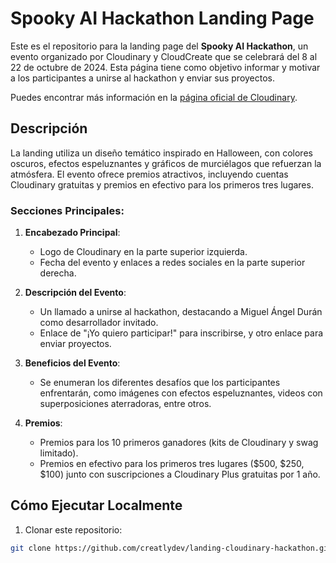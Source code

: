 # Spooky AI Hackathon Landing Page

Este es el repositorio para la landing page del **Spooky AI Hackathon**, un evento organizado por Cloudinary y CloudCreate que se celebrará del 8 al 22 de octubre de 2024. Esta página tiene como objetivo informar y motivar a los participantes a unirse al hackathon y enviar sus proyectos.

Puedes encontrar más información en la [página oficial de Cloudinary](https://cloudinary.com/blog/cloudinary-cloudcreate-spooky-ai-hackathon).

## Descripción

La landing utiliza un diseño temático inspirado en Halloween, con colores oscuros, efectos espeluznantes y gráficos de murciélagos que refuerzan la atmósfera. El evento ofrece premios atractivos, incluyendo cuentas Cloudinary gratuitas y premios en efectivo para los primeros tres lugares.

### Secciones Principales:
1. **Encabezado Principal**: 
   - Logo de Cloudinary en la parte superior izquierda.
   - Fecha del evento y enlaces a redes sociales en la parte superior derecha.
   
2. **Descripción del Evento**:
   - Un llamado a unirse al hackathon, destacando a Miguel Ángel Durán como desarrollador invitado.
   - Enlace de "¡Yo quiero participar!" para inscribirse, y otro enlace para enviar proyectos.
   
3. **Beneficios del Evento**:
   - Se enumeran los diferentes desafíos que los participantes enfrentarán, como imágenes con efectos espeluznantes, videos con superposiciones aterradoras, entre otros.

4. **Premios**:
   - Premios para los 10 primeros ganadores (kits de Cloudinary y swag limitado).
   - Premios en efectivo para los primeros tres lugares ($500, $250, $100) junto con suscripciones a Cloudinary Plus gratuitas por 1 año.

## Cómo Ejecutar Localmente

1. Clonar este repositorio:

```bash
git clone https://github.com/creatlydev/landing-cloudinary-hackathon.git
```